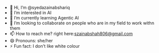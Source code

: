 - 👋 Hi, I’m @syedazainabshariq
- 👀 I’m interested in AI
- 🌱 I’m currently learning Agentic AI
- 💞️ I’m looking to collaborate on people who are in my field to work withn them
- 📫 How to reach me? right here:szainabshah806@gmail.com
- 😄 Pronouns: she/her
- ⚡ Fun fact: I don't like white colour
  

<!---
syedazainabshariq/syedazainabshariq is a ✨ special ✨ repository because its `README.md` (this file) appears on your GitHub profile.
You can click the Preview link to take a look at your changes.
--->
